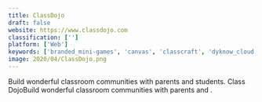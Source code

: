```yaml
---
title: ClassDojo
draft: false 
website: https://www.classdojo.com
classification: ['']
platform: ['Web']
keywords: ['branded_mini-games', 'canvas', 'classcraft', 'dyknow_cloud', 'edmodo', 'edsby', 'faronics_insight', 'goguardian_teacher', 'hapara', 'hero', 'italc', 'kahoot!', 'kannu', 'nearpod', 'netsupport_school', 'powerschool_unified_classroom', 'remind', 'showbie', 'socrative', 'top_hat']
image: 2020/04/ClassDojo.png
---
```

Build wonderful classroom communities with parents and students. Class DojoBuild wonderful classroom communities with parents and .